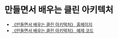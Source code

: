 # 만들면서 배우는 클린 아키텍처

- [《만들면서 배우는 클린 아키텍처》 홈페이지](https://wikibook.co.kr/clean-architecture/)
- [《만들면서 배우는 클린 아키텍처》 예제 코드](https://github.com/wikibook/clean-architecture)
